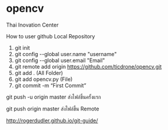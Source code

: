 # opencv
Thai Inovation Center

How to user github
Local Repository 
1. git init
2. git config --global user.name "username"
3. git config --global user.email "Email"
4. git remote add origin https://github.com/ticdrone/opencv.git
5. git add . (All Folder)   
6. git add opencv.py (File)
7. git commit -m “First Commit”

git push -u origin master ส่งไฟล์ขึ้นครั้งแรก

git push origin master ส่งไฟล์ขึ้น Remote

http://rogerdudler.github.io/git-guide/






